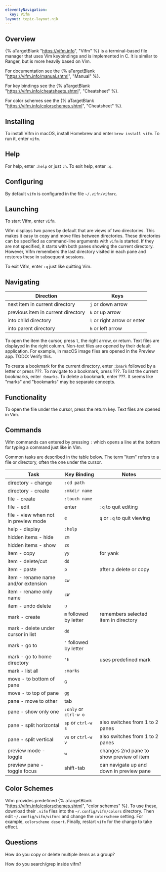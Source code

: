 ```yaml
---
eleventyNavigation:
  key: Vifm
layout: topic-layout.njk
---
```


## Overview

{% aTargetBlank "https://vifm.info", "Vifm" %}
is a terminal-based file manager that uses Vim keybindings
and is implemented in C.
It is similar to Ranger, but is more heavily based on Vim.

For documentation see the
{% aTargetBlank "https://vifm.info/manual.shtml", "Manual" %}.

For key bindings see the
{% aTargetBlank "https://vifm.info/cheatsheets.shtml", "Cheatsheet" %}.

For color schemes see the
{% aTargetBlank "https://vifm.info/colorschemes.shtml", "Cheatsheet" %}.

## Installing

To install Vifm in macOS, install Homebrew and enter `brew install vifm`.
To run it, enter `vifm`.

## Help

For help, enter `:help` or just `:h`.
To exit help, enter `:q`.

## Configuring

By default `vifm` is configured in the file `~/.vifn/vifmrc`.

## Launching

To start Vifm, enter `vifm`.

Vifm displays two panes by default that are views of two directories.
This makes it easy to copy and move files between directories.
These directories can be specified as
command-line arguments with `vifm` is started.
If they are not specified, it starts with
both panes showing the current directory.
However, Vifm remembers the last directory visited in each pane
and restores these in subsequent sessions.

To exit Vifm, enter `:q` just like quitting Vim.

## Navigating

| Direction                          | Keys                        |
| ---------------------------------- | --------------------------- |
| next item in current directory     | `j` or down arrow           |
| previous item in current directory | `k` or up arrow             |
| into child directory               | `l` or right arrow or enter |
| into parent directory              | `h` or left arrow           |

To open the item the cursor,
press `l`, the right arrow, or return.
Text files are displayed in the right column.
Non-text files are opened by their default application.
For example, in macOS image files are opened in the Preview app.
TODO: Verify this.

To create a bookmark for the current directory,
enter `:bmark` followed by a letter or press ???.
To navigate to a bookmark, press ???.
To list the current bookmarks, enter `:bmarks`.
To delete a bookmark, enter ???.
It seems like "marks" and "bookmarks" may be separate concepts.

## Functionality

To open the file under the cursor, press the return key.
Text files are opened in Vim.

## Commands

Vifm commands can entered by pressing `:` which
opens a line at the bottom for typing a command just like in Vim.

Common tasks are described in the table below.
The term "item" refers to a file or directory, often the one under the cursor.

| Task                                 | Key Binding            | Notes                                    |
| ------------------------------------ | ---------------------- | ---------------------------------------- |
| directory - change                   | `:cd path`             |                                          |
| directory - create                   | `:mkdir name`          |                                          |
| file - create                        | `:touch name`          |                                          |
| file - edit                          | enter                  | `:q` to quit editing                     |
| file - view when not in preview mode | `e`                    | `q` or `:q` to quit viewing              |
| help - display                       | `:help`                |                                          |
| hidden items - hide                  | `zm`                   |                                          |
| hidden items - show                  | `zo`                   |                                          |
| item - copy                          | `yy`                   | for yank                                 |
| item - delete/cut                    | `dd`                   |                                          |
| item - paste                         | `p`                    | after a delete or copy                   |
| item - rename name and/or extension  | `cw`                   |                                          |
| item - rename only name              | `cW`                   |                                          |
| item - undo delete                   | `u`                    |                                          |
| mark - create                        | `m` followed by letter | remembers selected item in directory     |
| mark - delete under cursor in list   | `dd`                   |                                          |
| mark - go to                         | `'` followed by letter |                                          |
| mark - go to home directory          | `'h`                   | uses predefined mark                     |
| mark - list all                      | `:marks`               |                                          |
| move - to bottom of pane             | `G`                    |                                          |
| move - to top of pane                | `gg`                   |                                          |
| pane - move to other                 | tab                    |                                          |
| pane - show only one                 | `:only` or `ctrl-w o`  |                                          |
| pane - split horizontal              | `sp` or `ctrl-w s`     | also switches from 1 to 2 panes          |
| pane - split vertical                | `vs` or `ctrl-w v`     | also switches from 1 to 2 panes          |
| preview mode - toggle                | `w`                    | changes 2nd pane to show preview of item |
| preview pane - toggle focus          | shift-tab              | can navigate up and down in preview pane |

## Color Schemes

Vifm provides predefined
{% aTargetBlank "https://vifm.info/colorschemes.shtml", "color schemes" %}.
To use these, download their `.vifm` files
into the `~/.config/vifm/colors` directory.
Then edit `~/.config/vifm/vifmrc` and change the `colorscheme` setting.
For example, `colorscheme desert`.
Finally, restart `vifm` for the change to take effect.

## Questions

How do you copy or delete multiple items as a group?

How do you search/grep inside vifm?
